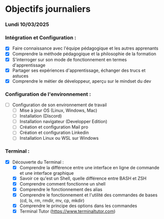 # Objectifs journaliers

### Lundi 10/03/2025


### Intégration et Configuration :

- [x] Faire connaissance avec l'équipe pédagogique et les autres apprenants
- [x] Comprendre la méthode pédagogique et la philosophie de la formation
- [x] S'interroger sur son mode de fonctionnement en termes d'apprentissage
- [x] Partager ses expériences d'apprentissage, échanger des trucs et astuces
- [x] Comprendre le métier de développeur, aperçu sur le mindset du dev

### Configuration de l'environnement :
- [ ] Configuration de son environnement de travail
  - [ ] Mise à jour OS (Linux, Windows, Mac)
  - [ ] Installation (Discord)
  - [ ] Installation navigateur (Developper Edition)
  - [ ] Création et configuration Mail pro
  - [ ] Création et configuration Linkedin
  - [ ] Installation Linux ou WSL sur Windows

### Terminal :
- [x] Découverte du Terminal :
  - [x] Comprendre la différence entre une interface en ligne de commande et une interface graphique
  - [x] Savoir ce qu'est un Shell, quelle différence entre BASH et ZSH
  - [x] Comprendre comment fonctionne un shell
  - [x] Comprendre le fonctionnement des alias
  - [x] Comprendre le fonctionnement et l'utilité des commandes de bases (cd, ls, rm, rmdir, mv, cp, mkdir)
  - [x] Comprendre le principe des options dans les commandes
  - [x] Terminal Tutor (https://www.terminaltutor.com)
